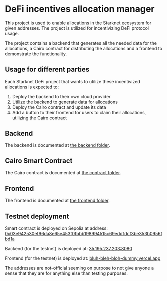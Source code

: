# DeFi incentives allocation manager

This project is used to enable allocations in the Starknet ecosystem for given addresses. The project is utilized for incentivizing DeFi protocol usage.

The project contains a backend that generates all the needed data for the allocations, a Cairo contract for distributing the allocations and a frontend to demonstrate the functionality.

## Usage for different parties

Each Starknet DeFi project that wants to utilize these incentivized allocations is expected to:

1. Deploy the backend to their own cloud provider
1. Utilize the backend to generate data for allocations
1. Deploy the Cairo contract and update its data
1. Add a button to their frontend for users to claim their allocations, utilizing the Cairo contract

## Backend

The backend is documented at <a href='backend/README.md'>the backend folder</a>.

## Cairo Smart Contract

The Cairo contract is documented at <a href='contract/README.md'>the contract folder</a>.

## Frontend

The frontend is documented at <a href='frontend/README.md'>the frontend folder</a>.

## Testnet deployment

Smart contract is deployed on Sepolia at address: [0x03e942530ef96da8e65e453f0fbbb198994515c69edd1dcf3be353b0956fbd1a](https://sepolia.voyager.online/contract/0x03e942530ef96da8e65e453f0fbbb198994515c69edd1dcf3be353b0956fbd1a#readContract)

Backend (for the testnet) is deployed at: [35.195.237.203:8080](http://35.195.237.203:8080/swagger-ui/)

Frontend (for the testnet) is deployed at: [bluh-bleh-bloh-dummy.vercel.app](https://bluh-bleh-bloh-dummy.vercel.app/)

The addresses are not-official seeming on purpose to not give anyone a sense that they are for anything else than testing purposes.
